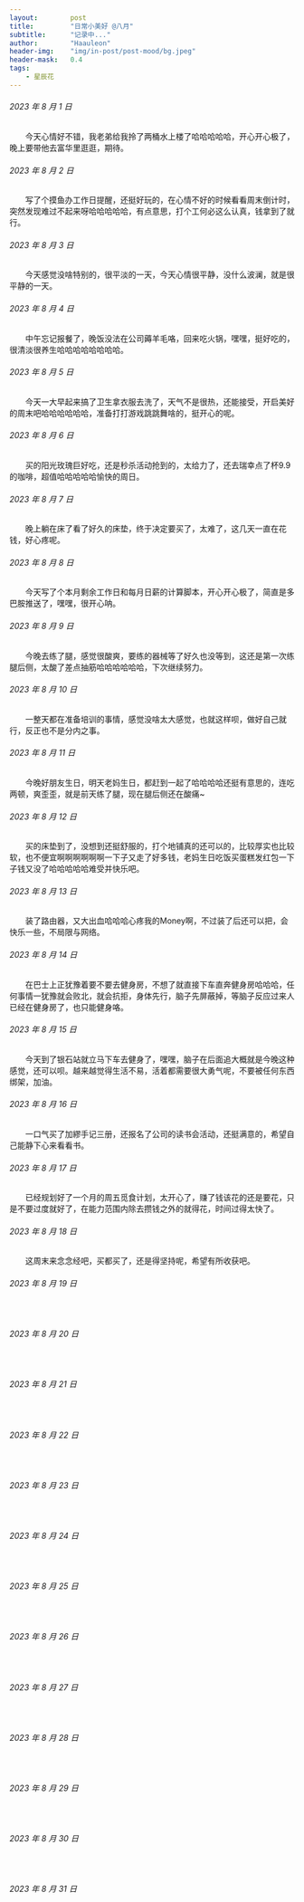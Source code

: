 ```yaml
---
layout:        post
title:         "日常小美好 @八月"
subtitle:      "记录中..."
author:        "Haauleon"
header-img:    "img/in-post/post-mood/bg.jpeg"
header-mask:   0.4
tags:
    - 星辰花
---
```


###### 2023 年 8 月 1 日
&emsp;&emsp;今天心情好不错，我老弟给我拎了两桶水上楼了哈哈哈哈哈，开心开心极了，晚上要带他去富华里逛逛，期待。

###### 2023 年 8 月 2 日
&emsp;&emsp;写了个摸鱼办工作日提醒，还挺好玩的，在心情不好的时候看看周末倒计时，突然发现难过不起来呀哈哈哈哈哈，有点意思，打个工何必这么认真，钱拿到了就行。

###### 2023 年 8 月 3 日
&emsp;&emsp;今天感觉没啥特别的，很平淡的一天，今天心情很平静，没什么波澜，就是很平静的一天。

###### 2023 年 8 月 4 日
&emsp;&emsp;中午忘记报餐了，晚饭没法在公司薅羊毛咯，回来吃火锅，嘿嘿，挺好吃的，很清淡很养生哈哈哈哈哈哈哈哈。

###### 2023 年 8 月 5 日
&emsp;&emsp;今天一大早起来搞了卫生拿衣服去洗了，天气不是很热，还能接受，开启美好的周末吧哈哈哈哈哈哈，准备打打游戏跳跳舞啥的，挺开心的呢。

###### 2023 年 8 月 6 日
&emsp;&emsp;买的阳光玫瑰巨好吃，还是秒杀活动抢到的，太给力了，还去瑞幸点了杯9.9的咖啡，超值哈哈哈哈哈愉快的周日。

###### 2023 年 8 月 7 日
&emsp;&emsp;晚上躺在床了看了好久的床垫，终于决定要买了，太难了，这几天一直在花钱，好心疼呢。

###### 2023 年 8 月 8 日
&emsp;&emsp;今天写了个本月剩余工作日和每月日薪的计算脚本，开心开心极了，简直是多巴胺推送了，嘿嘿，很开心呐。

###### 2023 年 8 月 9 日
&emsp;&emsp;今晚去练了腿，感觉很酸爽，要练的器械等了好久也没等到，这还是第一次练腿后侧，太酸了差点抽筋哈哈哈哈哈哈，下次继续努力。

###### 2023 年 8 月 10 日
&emsp;&emsp;一整天都在准备培训的事情，感觉没啥太大感觉，也就这样呗，做好自己就行，反正也不是分内之事。

###### 2023 年 8 月 11 日
&emsp;&emsp;今晚好朋友生日，明天老妈生日，都赶到一起了哈哈哈哈还挺有意思的，连吃两顿，爽歪歪，就是前天练了腿，现在腿后侧还在酸痛~

###### 2023 年 8 月 12 日
&emsp;&emsp;买的床垫到了，没想到还挺舒服的，打个地铺真的还可以的，比较厚实也比较软，也不便宜啊啊啊啊啊啊一下子又走了好多钱，老妈生日吃饭买蛋糕发红包一下子钱又没了哈哈哈哈哈难受并快乐吧。

###### 2023 年 8 月 13 日
&emsp;&emsp;装了路由器，又大出血哈哈哈心疼我的Money啊，不过装了后还可以把，会快乐一些，不局限与网络。

###### 2023 年 8 月 14 日
&emsp;&emsp;在巴士上正犹豫着要不要去健身房，不想了就直接下车直奔健身房哈哈哈，任何事情一犹豫就会败北，就会抗拒，身体先行，脑子先屏蔽掉，等脑子反应过来人已经在健身房了，也只能健身咯。

###### 2023 年 8 月 15 日
&emsp;&emsp;今天到了银石站就立马下车去健身了，嘿嘿，脑子在后面追大概就是今晚这种感觉，还可以呗。越来越觉得生活不易，活着都需要很大勇气呢，不要被任何东西绑架，加油。

###### 2023 年 8 月 16 日
&emsp;&emsp;一口气买了加繆手记三册，还报名了公司的读书会活动，还挺满意的，希望自己能静下心来看看书。

###### 2023 年 8 月 17 日
&emsp;&emsp;已经规划好了一个月的周五觅食计划，太开心了，赚了钱该花的还是要花，只是不要过度就好了，在能力范围内除去攒钱之外的就得花，时间过得太快了。

###### 2023 年 8 月 18 日
&emsp;&emsp;这周末来念念经吧，买都买了，还是得坚持呢，希望有所收获吧。

###### 2023 年 8 月 19 日
&emsp;&emsp;

###### 2023 年 8 月 20 日
&emsp;&emsp;

###### 2023 年 8 月 21 日
&emsp;&emsp;

###### 2023 年 8 月 22 日
&emsp;&emsp;

###### 2023 年 8 月 23 日
&emsp;&emsp;

###### 2023 年 8 月 24 日
&emsp;&emsp;

###### 2023 年 8 月 25 日
&emsp;&emsp;

###### 2023 年 8 月 26 日
&emsp;&emsp;

###### 2023 年 8 月 27 日
&emsp;&emsp;

###### 2023 年 8 月 28 日
&emsp;&emsp;

###### 2023 年 8 月 29 日
&emsp;&emsp;

###### 2023 年 8 月 30 日
&emsp;&emsp;

###### 2023 年 8 月 31 日
&emsp;&emsp;